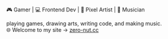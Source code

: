 

🎮 Gamer | 💻 Frontend Dev | 🎨 Pixel Artist | 🎵 Musician  

playing games, drawing arts, writing code, and making music.  
🌐 Welcome to my site → [zero-nut.cc](https://www.zero-nut.cc)  
